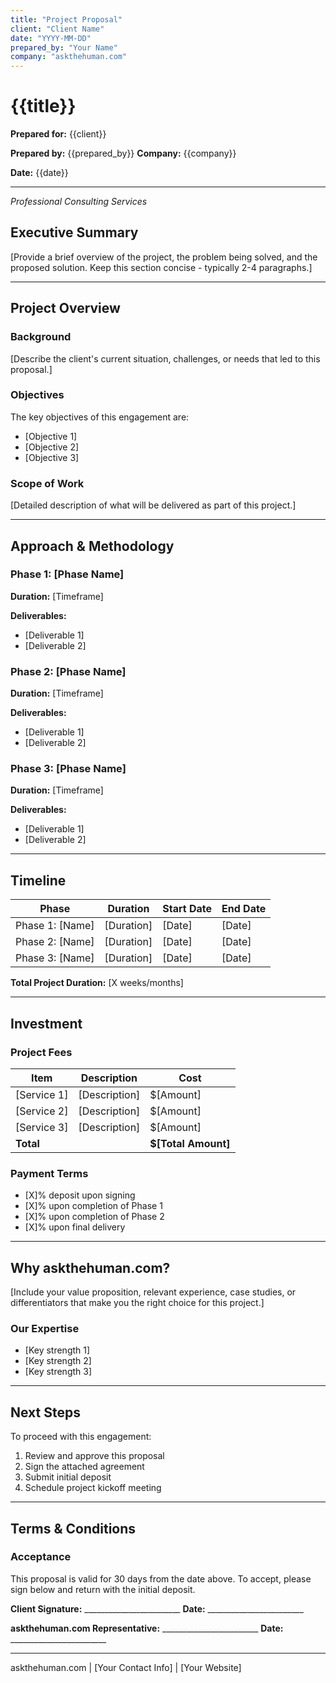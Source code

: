 ```yaml
---
title: "Project Proposal"
client: "Client Name"
date: "YYYY-MM-DD"
prepared_by: "Your Name"
company: "askthehuman.com"
---
```


<div class="cover-page">

# {{title}}

**Prepared for:** {{client}}

**Prepared by:** {{prepared_by}}
**Company:** {{company}}

**Date:** {{date}}

---

*Professional Consulting Services*

</div>

<div class="page-break"></div>

## Executive Summary

[Provide a brief overview of the project, the problem being solved, and the proposed solution. Keep this section concise - typically 2-4 paragraphs.]

---

## Project Overview

### Background

[Describe the client's current situation, challenges, or needs that led to this proposal.]

### Objectives

The key objectives of this engagement are:

- [Objective 1]
- [Objective 2]
- [Objective 3]

### Scope of Work

[Detailed description of what will be delivered as part of this project.]

---

## Approach & Methodology

### Phase 1: [Phase Name]

**Duration:** [Timeframe]

**Deliverables:**
- [Deliverable 1]
- [Deliverable 2]

### Phase 2: [Phase Name]

**Duration:** [Timeframe]

**Deliverables:**
- [Deliverable 1]
- [Deliverable 2]

### Phase 3: [Phase Name]

**Duration:** [Timeframe]

**Deliverables:**
- [Deliverable 1]
- [Deliverable 2]

---

## Timeline

| Phase | Duration | Start Date | End Date |
|-------|----------|------------|----------|
| Phase 1: [Name] | [Duration] | [Date] | [Date] |
| Phase 2: [Name] | [Duration] | [Date] | [Date] |
| Phase 3: [Name] | [Duration] | [Date] | [Date] |

**Total Project Duration:** [X weeks/months]

---

## Investment

### Project Fees

| Item | Description | Cost |
|------|-------------|------|
| [Service 1] | [Description] | $[Amount] |
| [Service 2] | [Description] | $[Amount] |
| [Service 3] | [Description] | $[Amount] |
| **Total** | | **$[Total Amount]** |

### Payment Terms

- [X]% deposit upon signing
- [X]% upon completion of Phase 1
- [X]% upon completion of Phase 2
- [X]% upon final delivery

---

## Why askthehuman.com?

[Include your value proposition, relevant experience, case studies, or differentiators that make you the right choice for this project.]

### Our Expertise

- [Key strength 1]
- [Key strength 2]
- [Key strength 3]

---

## Next Steps

To proceed with this engagement:

1. Review and approve this proposal
2. Sign the attached agreement
3. Submit initial deposit
4. Schedule project kickoff meeting

---

## Terms & Conditions

### Acceptance

This proposal is valid for 30 days from the date above. To accept, please sign below and return with the initial deposit.

**Client Signature:** ________________________
**Date:** ________________________

**askthehuman.com Representative:** ________________________
**Date:** ________________________

---

<div class="footer">
askthehuman.com | [Your Contact Info] | [Your Website]
</div>
